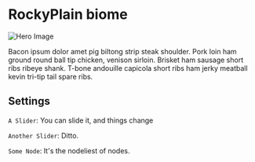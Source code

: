 # RockyPlain biome

![Hero Image]()

Bacon ipsum dolor amet pig biltong strip steak shoulder. Pork loin ham ground round ball tip chicken, venison sirloin. Brisket ham sausage short ribs ribeye shank. T-bone andouille capicola short ribs ham jerky meatball kevin tri-tip tail spare ribs.

## Settings

`A Slider`: You can slide it, and things change

`Another Slider`: Ditto.

`Some Node`: It's the nodeliest of nodes.
